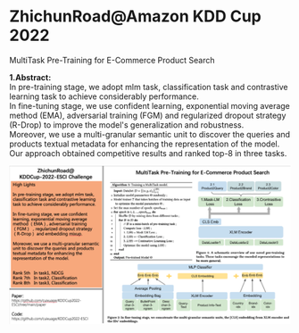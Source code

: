 # ZhichunRoad@Amazon KDD Cup 2022   
MultiTask Pre-Training for E-Commerce Product Search   
   
**1.Abstract:**     
In pre-training stage, we adopt mlm task, classification task and contrastive learning task to achieve considerably performance.    
In fine-tuning stage, we use confident learning, exponential moving average method (EMA), adversarial training (FGM) and regularized dropout strategy (R-Drop) to improve the model's generalization and robustness.    
Moreover, we use a multi-granular semantic unit to discover the queries and products textual metadata for enhancing the representation of the model.   
Our approach obtained competitive results and ranked top-8 in three tasks.   
    
![](./paper/poser_presentation.png)